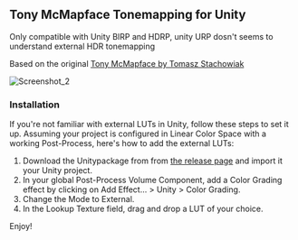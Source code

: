 ## Tony McMapface Tonemapping for Unity

Only compatible with Unity BIRP and HDRP, unity URP dosn't seems to understand external HDR tonemapping

Based on the original [Tony McMapface by Tomasz Stachowiak](https://github.com/h3r2tic/tony-mc-mapface)

![Screenshot_2](https://github.com/FairplexVR/AgX-Tonemapping-Unity/assets/31825109/77b5c477-06d3-485c-becd-2db7d94214a5)

### Installation

If you're not familiar with external LUTs in Unity, follow these steps to set it up. Assuming your project is configured in Linear Color Space with a working Post-Process, here's how to add the external LUTs:

1. Download the Unitypackage from from [the release page](https://github.com/FairplexVR/Tony-McMapface-Tonemapping-Unity/releases/tag/1.0.0) and import it your Unity project.
2. In your global Post-Process Volume Component, add a Color Grading effect by clicking on Add Effect... > Unity > Color Grading.
3. Change the Mode to External.
4. In the Lookup Texture field, drag and drop a LUT of your choice.

Enjoy!
